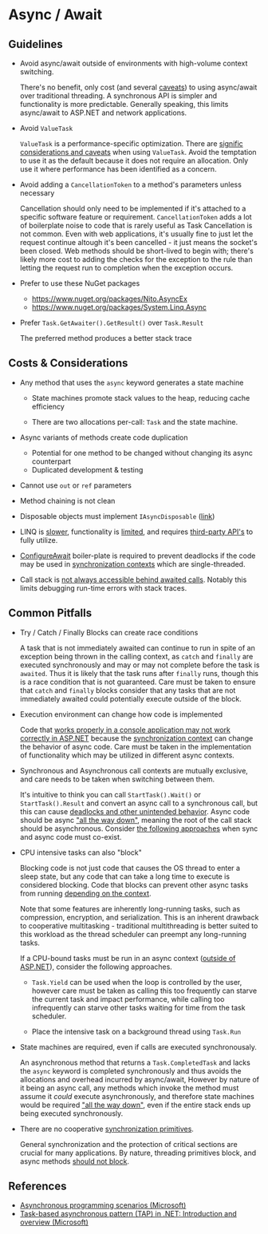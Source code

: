 # Async / Await

## Guidelines

- Avoid async/await outside of environments with high-volume context switching.

  There's no benefit, only cost (and several [caveats](#common-pitfalls)) to using async/await over traditional threading. A synchronous API is simpler and functionality is more predictable. Generally speaking, this limits async/await to ASP.NET and network applications.

- Avoid `ValueTask`

  `ValueTask` is a performance-specific optimization. There are [signific considerations and caveats](https://devblogs.microsoft.com/dotnet/understanding-the-whys-whats-and-whens-of-valuetask/) when using `ValueTask`. Avoid the temptation to use it as the default because it does not require an allocation. Only use it where performance has been identified as a concern.

- Avoid adding a `CancellationToken` to a method's parameters unless necessary

  Cancellation should only need to be implemented if it's attached to a specific software feature or requirement. `CancellationToken` adds a lot of boilerplate noise to code that is rarely useful as Task Cancellation is not common. Even with web applications, it's usually fine to just let the request continue altough it's been cancelled - it just means the socket's been closed. Web methods should be short-lived to begin with;  there's likely more cost to adding the checks for the exception to the rule than letting the request run to completion when the exception occurs.

- Prefer to use these NuGet packages

  - https://www.nuget.org/packages/Nito.AsyncEx
  - https://www.nuget.org/packages/System.Linq.Async

- Prefer `Task.GetAwaiter().GetResult()` over `Task.Result`

  The preferred method produces a better stack trace


## Costs & Considerations

- Any method that uses the `async` keyword generates a state machine
  
  - State machines promote stack values to the heap, reducing cache efficiency

  - There are two allocations per-call: `Task` and the state machine.

- Async variants of methods create code duplication 
  - Potential for one method to be changed without changing its async counterpart
  - Duplicated development & testing

- Cannot use `out` or `ref` parameters

- Method chaining is not clean

- Disposable objects must implement `IAsyncDisposable` ([link](https://learn.microsoft.com/en-us/dotnet/standard/garbage-collection/implementing-disposeasync))

- LINQ is [slower](https://github.com/JoshClose/CsvHelper/issues/1560), functionality is [limited](https://stackoverflow.com/questions/59689529/return-iasyncenumerable-from-an-async-method), and requires [third-party API's](https://www.nuget.org/packages/System.Linq.Async) to fully utilize.

- [ConfigureAwait](https://devblogs.microsoft.com/dotnet/configureawait-faq/) boiler-plate is required to prevent deadlocks if the code may be used in [synchronization contexts](https://learn.microsoft.com/en-us/archive/msdn-magazine/2011/february/msdn-magazine-parallel-computing-it-s-all-about-the-synchronizationcontext) which are single-threaded.

- Call stack is [not always accessible behind awaited calls](https://learn.microsoft.com/en-us/archive/msdn-magazine/2013/february/async-programming-async-causality-chain-tracking). Notably this limits debugging run-time errors with stack traces.


## Common Pitfalls

- Try / Catch / Finally Blocks can create race conditions

  A task that is not immediately awaited can continue to run in spite of an exception being thrown in the calling context, as `catch` and `finally` are executed synchronously and may or may not complete before the task is `awaited`. Thus it is likely that the task runs after `finally` runs, though this is a race condition that is not guaranteed. Care must be taken to ensure that `catch` and `finally` blocks consider that any tasks that are not immediately awaited could potentially execute outside of the block.

- Execution environment can change how code is implemented

  Code that [works properly in a console application may not work correctly in ASP.NET](https://blog.stephencleary.com/2013/11/taskrun-etiquette-examples-dont-use.html) because the [synchronization context](https://learn.microsoft.com/en-us/archive/msdn-magazine/2011/february/msdn-magazine-parallel-computing-it-s-all-about-the-synchronizationcontext#notes-on-synchronizationcontext-implementations) can change the behavior of async code. Care must be taken in the implementation of functionality which may be utilized in different async contexts.

- Synchronous and Asynchronous call contexts are mutually exclusive, and care needs to be taken when switching between them.

  It's intuitive to think you can call `StartTask().Wait()` or `StartTask().Result` and convert an async call to a synchronous call, but this can cause [deadlocks and other unintended behavior](https://learn.microsoft.com/en-us/archive/msdn-magazine/2015/july/async-programming-brownfield-async-development). Async code should be async ["all the way down"](https://learn.microsoft.com/en-us/archive/msdn-magazine/2013/march/async-await-best-practices-in-asynchronous-programming#async-all-the-way), meaning the root of the call stack should be asynchronous. Consider [the following approaches](https://stackoverflow.com/questions/9343594/how-to-call-asynchronous-method-from-synchronous-method-in-c) when sync and async code must co-exist.

- CPU intensive tasks can also "block"

  Blocking code is not just code that causes the OS thread to enter a sleep state, but any code that can take a long time to execute is considered blocking. Code that blocks can prevent other async tasks from running [depending on the context](https://blog.stephencleary.com/2013/11/taskrun-etiquette-examples-dont-use.html).
  
  Note that some features are inherently long-running tasks, such as compression, encryption, and serialization. This is an inherent drawback to cooperative multitasking - traditional multithreading is better suited to this workload as the thread scheduler can preempt any long-running tasks. 
  
  If a CPU-bound tasks must be run in an async context ([outside of ASP.NET](https://blog.stephencleary.com/2013/11/taskrun-etiquette-examples-dont-use.html)), consider the following approaches.

  - `Task.Yield` can be used when the loop is controlled by the user, however care must be taken as calling this too frequently can starve the current task and impact performance, while calling too infrequently can starve other tasks waiting for time from the task scheduler. 

  - Place the intensive task on a background thread using `Task.Run`

- State machines are required, even if calls are executed synchronousaly.

  An asynchronous method that returns a `Task.CompletedTask` and lacks the `async` keyword is completed synchronously and thus avoids the allocations and overhead incurred by async/await, However by nature of it being an async call, any methods which invoke the method must assume it *could* execute asynchronously, and therefore state machines would be required ["all the way down"](https://learn.microsoft.com/en-us/archive/msdn-magazine/2013/march/async-await-best-practices-in-asynchronous-programming#async-all-the-way), even if the entire stack ends up being executed synchronously.

- There are no cooperative [synchronization primitives](https://learn.microsoft.com/en-us/dotnet/standard/threading/overview-of-synchronization-primitives).

  General synchronization and the protection of critical sections are crucial for many applications. By nature, threading primitives block, and async methods [should not block](https://blog.stephencleary.com/2012/12/dont-block-in-asynchronous-code.html).


## References

- [Asynchronous programming scenarios (Microsoft)](https://learn.microsoft.com/en-us/dotnet/csharp/asynchronous-programming/async-scenarios#important-info-and-advice)
- [Task-based asynchronous pattern (TAP) in .NET: Introduction and overview (Microsoft)](https://learn.microsoft.com/en-us/dotnet/standard/asynchronous-programming-patterns/task-based-asynchronous-pattern-tap)